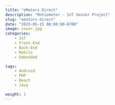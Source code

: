 ```yaml
---
title: "eMotors Direct"
description: "Motiometer - IoT Sensor Project"
slug: "emotors-direct"
date: "2023-05-15 00:00:00-0700"
image: cover.jpg
categories:
    - IoT
    - Front-End
    - Back-End
    - Mobile
    - Embedded

tags:
    - Android
    - PHP
    - React
    - Java

weight: 1
---
```

